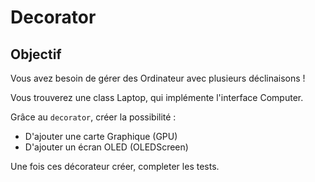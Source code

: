 # Decorator

## Objectif
Vous avez besoin de gérer des Ordinateur avec plusieurs déclinaisons !

Vous trouverez une class Laptop, qui implémente l'interface Computer.

Grâce au `decorator`, créer la possibilité : 
- D'ajouter une carte Graphique (GPU)
- D'ajouter un écran OLED (OLEDScreen)

Une fois ces décorateur créer, completer les tests.
